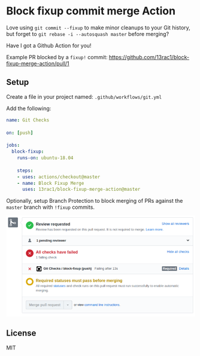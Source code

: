 # Block fixup commit merge Action

Love using `git commit --fixup` to make minor cleanups to your Git history, but
forget to `git rebase -i --autosquash master` before merging?

Have I got a Github Action for you!

Example PR blocked by a `fixup!` commit:
https://github.com/13rac1/block-fixup-merge-action/pull/1

## Setup

Create a file in your project named: `.github/workflows/git.yml`

Add the following:

```yaml
name: Git Checks

on: [push]

jobs:
  block-fixup:
    runs-on: ubuntu-18.04

    steps:
    - uses: actions/checkout@master
    - name: Block Fixup Merge
      uses: 13rac1/block-fixup-merge-action@master
```

Optionally, setup Branch Protection to block merging of PRs against the `master`
branch with `!fixup` commits.

[![PR merge blocked](images/block-fixup-example.png?raw=true)](images/block-fixup-example.png?raw=true)

## License

MIT
